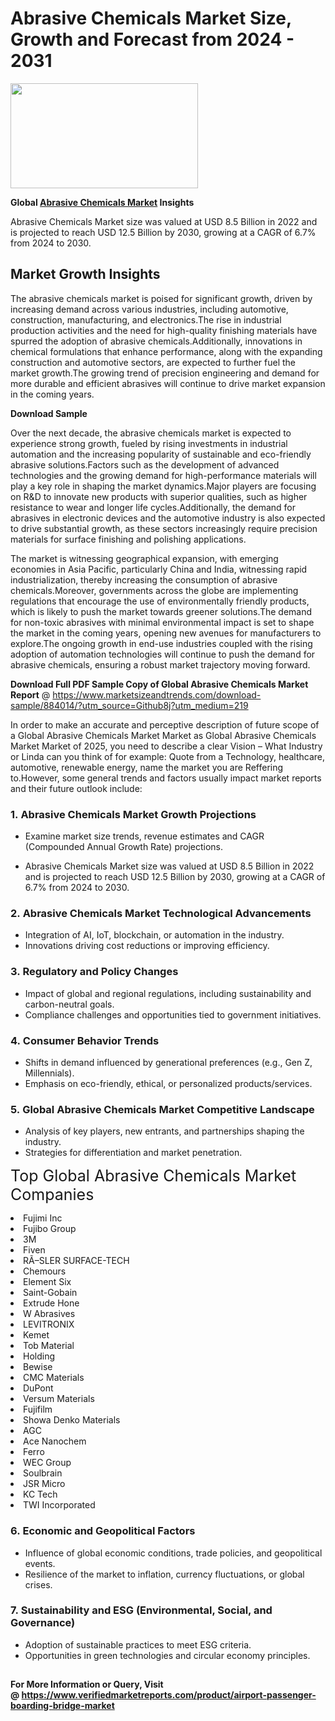 <H1>Abrasive Chemicals Market Size, Growth and Forecast from 2024 - 2031</H1><img class="aligncenter size-medium wp-image-584254" src="https://thirdeyenews.in/wp-content/uploads/2024/09/Global-Market-Research-300x168.jpeg" alt="" width="300" height="168" /><p><strong>Global&nbsp;<a href="https://www.marketsizeandtrends.com/download-sample/884014/?utm_source=Github8j?utm_medium=219">Abrasive Chemicals Market</a> Insights</strong></p><p>Abrasive Chemicals Market size was valued at USD 8.5 Billion in 2022 and is projected to reach USD 12.5 Billion by 2030, growing at a CAGR of 6.7% from 2024 to 2030.</p><p><h2>Market Growth Insights</h2> <p>The abrasive chemicals market is poised for significant growth, driven by increasing demand across various industries, including automotive, construction, manufacturing, and electronics.The rise in industrial production activities and the need for high-quality finishing materials have spurred the adoption of abrasive chemicals.Additionally, innovations in chemical formulations that enhance performance, along with the expanding construction and automotive sectors, are expected to further fuel the market growth.The growing trend of precision engineering and demand for more durable and efficient abrasives will continue to drive market expansion in the coming years.</p> <p><strong>Download Sample</strong></p> <p>Over the next decade, the abrasive chemicals market is expected to experience strong growth, fueled by rising investments in industrial automation and the increasing popularity of sustainable and eco-friendly abrasive solutions.Factors such as the development of advanced technologies and the growing demand for high-performance materials will play a key role in shaping the market dynamics.Major players are focusing on R&D to innovate new products with superior qualities, such as higher resistance to wear and longer life cycles.Additionally, the demand for abrasives in electronic devices and the automotive industry is also expected to drive substantial growth, as these sectors increasingly require precision materials for surface finishing and polishing applications.</p> <p>The market is witnessing geographical expansion, with emerging economies in Asia Pacific, particularly China and India, witnessing rapid industrialization, thereby increasing the consumption of abrasive chemicals.Moreover, governments across the globe are implementing regulations that encourage the use of environmentally friendly products, which is likely to push the market towards greener solutions.The demand for non-toxic abrasives with minimal environmental impact is set to shape the market in the coming years, opening new avenues for manufacturers to explore.The ongoing growth in end-use industries coupled with the rising adoption of automation technologies will continue to push the demand for abrasive chemicals, ensuring a robust market trajectory moving forward.</p> <p><span class=""><strong>Download Full PDF Sample Copy of Global Abrasive Chemicals Market Report</strong> @ <a href="https://www.marketsizeandtrends.com/download-sample/884014/?utm_source=Github8j?utm_medium=219" target="_blank">https://www.marketsizeandtrends.com/download-sample/884014/?utm_source=Github8j?utm_medium=219</a></span></p><p>In order to make an accurate and perceptive description of future scope of a Global&nbsp;Abrasive Chemicals Market Market as Global&nbsp;Abrasive Chemicals Market Market of 2025, you need to describe a clear Vision &ndash; What Industry or Linda can you think of for example: Quote from a Technology, healthcare, automotive, renewable energy, name the market you are Reffering to.However, some general trends and factors usually impact market reports and their future outlook include:</p><h3>1.&nbsp;<strong>Abrasive Chemicals Market Growth Projections</strong></h3><ul><li>Examine market size trends, revenue estimates and CAGR (Compounded Annual Growth Rate) projections.</li><li><p>Abrasive Chemicals Market size was valued at USD 8.5 Billion in 2022 and is projected to reach USD 12.5 Billion by 2030, growing at a CAGR of 6.7% from 2024 to 2030.</p></li></ul><h3>2.&nbsp;<strong>Abrasive Chemicals Market Technological Advancements</strong></h3><ul><li>Integration of AI, IoT, blockchain, or automation in the industry.</li><li>Innovations driving cost reductions or improving efficiency.</li></ul><h3>3.&nbsp;<strong>Regulatory and Policy Changes</strong></h3><ul><li>Impact of global and regional regulations, including sustainability and carbon-neutral goals.</li><li>Compliance challenges and opportunities tied to government initiatives.</li></ul><h3>4.&nbsp;<strong>Consumer Behavior Trends</strong></h3><ul><li>Shifts in demand influenced by generational preferences (e.g., Gen Z, Millennials).</li><li>Emphasis on eco-friendly, ethical, or personalized products/services.</li></ul><h3>5.&nbsp;<strong>Global Abrasive Chemicals Market Competitive Landscape</strong></h3><ul><li>Analysis of key players, new entrants, and partnerships shaping the industry.</li><li>Strategies for differentiation and market penetration.</li></ul><p data-pm-slice="1 1 []"><span style="color: inherit; font-family: inherit; font-size: 25px;">Top Global Abrasive Chemicals Market Companies</span></p><div class="" data-test-id=""><p><li>Fujimi Inc</li><li> Fujibo Group</li><li> 3M</li><li> Fiven</li><li> RÃ–SLER SURFACE-TECH</li><li> Chemours</li><li> Element Six</li><li> Saint-Gobain</li><li> Extrude Hone</li><li> W Abrasives</li><li> LEVITRONIX</li><li> Kemet</li><li> Tob Material</li><li> Holding</li><li> Bewise</li><li> CMC Materials</li><li> DuPont</li><li> Versum Materials</li><li> Fujifilm</li><li> Showa Denko Materials</li><li> AGC</li><li> Ace Nanochem</li><li> Ferro</li><li> WEC Group</li><li> Soulbrain</li><li> JSR Micro</li><li> KC Tech</li><li> TWI Incorporated</li></p></div><h3>6.&nbsp;<strong>Economic and Geopolitical Factors</strong></h3><ul><li>Influence of global economic conditions, trade policies, and geopolitical events.</li><li>Resilience of the market to inflation, currency fluctuations, or global crises.</li></ul><h3>7.&nbsp;<strong>Sustainability and ESG (Environmental, Social, and Governance)</strong></h3><ul><li>Adoption of sustainable practices to meet ESG criteria.</li><li>Opportunities in green technologies and circular economy principles.</li></ul><h2><strong style="font-size: 14px;">For More Information or Query, Visit @&nbsp;</strong><a style="background-color: #ffffff; font-size: 14px;" href="https://www.marketsizeandtrends.com/report/abrasive-chemicals-market/" target="_blank">https://www.verifiedmarketreports.com/product/airport-passenger-boarding-bridge-market</a></h2>